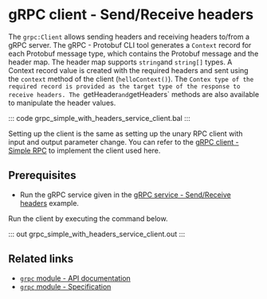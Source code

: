 # gRPC client - Send/Receive headers

The `grpc:Client` allows sending headers and receiving headers to/from a gRPC server. The gRPC - Protobuf CLI tool generates a `Context` record for each Protobuf message type, which contains the Protobuf message and the header map. The header map supports `string`and `string[]` types. A Context record value is created with the required headers and sent using the `context` method of the client (`helloContext()`). The `Contex type of the required record is provided as the target type of the response to receive headers. The `getHeader` and `getHeaders` methods are also available to manipulate the header values.

   ::: code grpc_simple_with_headers_service_client.bal :::

Setting up the client is the same as setting up the unary RPC client with input and output parameter change. You can refer to the [gRPC client - Simple RPC](/learn/by-example/grpc-client-simple/) to implement the client used here.

## Prerequisites
- Run the gRPC service given in the [gRPC service - Send/Receive headers](/learn/by-example/grpc-service-headers/) example.

Run the client by executing the command below.

   ::: out grpc_simple_with_headers_service_client.out :::

## Related links
- [`grpc` module - API documentation](https://lib.ballerina.io/ballerina/grpc/latest)
- [`grpc` module - Specification](/spec/grpc/)
